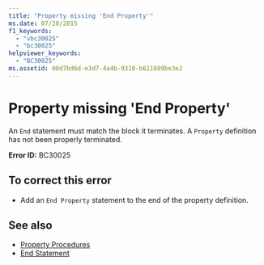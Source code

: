 ```yaml
---
title: "Property missing 'End Property'"
ms.date: 07/20/2015
f1_keywords: 
  - "vbc30025"
  - "bc30025"
helpviewer_keywords: 
  - "BC30025"
ms.assetid: 00d7bd6d-e3d7-4a4b-9310-b611889be3e2
---
```

# Property missing 'End Property'
An `End` statement must match the block it terminates. A `Property` definition has not been properly terminated.  
  
 **Error ID:** BC30025  
  
## To correct this error  
  
- Add an `End Property` statement to the end of the property definition.  
  
## See also

- [Property Procedures](../../visual-basic/programming-guide/language-features/procedures/property-procedures.md)
- [End Statement](../../visual-basic/language-reference/statements/end-statement.md)
